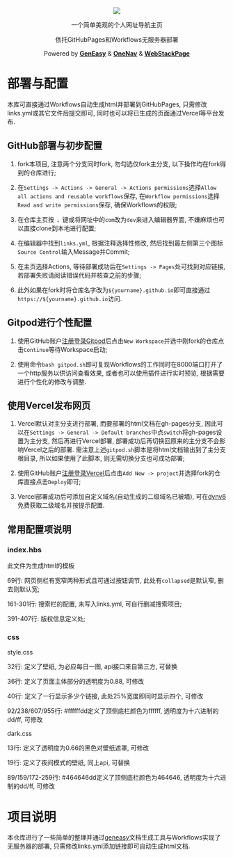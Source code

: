 <div align="center">
<img src="./favicon.ico">
<p>一个简单美观的个人网址导航主页</p>
<p>依托GitHubPages和Workflows无服务器部署</p>
<p>Powered by 
<a href="https://github.com/geneasy/geneasy" target="_blank"><strong>GenEasy</strong></a> & 
<a href="https://github.com/imsyy/OneNav" target="_blank"><strong>OneNav</strong></a> & 
<a href="https://github.com/WebStackPage/WebStackPage.github.io" target="_blank"><strong>WebStackPage</strong></a>
</p>
</div>

# 部署与配置

本库可直接通过Workflows自动生成html并部署到GitHubPages, 只需修改links.yml或其它文件后提交即可, 同时也可以将已生成的页面通过Vercel等平台发布.

## GitHub部署与初步配置

1. fork本项目, 注意两个分支同时fork, 勿勾选仅fork主分支, 以下操作均在fork得到的仓库进行;

2. 在`Settings -> Actions -> General -> Actions permissions`选择`Allow all actions and reusable workflows`保存, 在`Workflow permissions`选择`Read and write permissions`保存, 确保Workflows的权限;

3. 在仓库主页按` 。`键或将网址中的`com`改为`dev`来进入编辑器界面, 不嫌麻烦也可以直接clone到本地进行配置;

4. 在编辑器中找到`links.yml`, 根据注释选择性修改, 然后找到最左侧第三个图标`Source Control`输入Message并Commit;

5. 在主页选择Actions, 等待部署成功后在`Settings -> Pages`处可找到对应链接, 若部署失败请阅读错误代码并核查之前的步骤;

6. 此外如果在fork时将仓库名字改为`${yourname}.github.io`即可直接通过`https://${yourname}.github.io`访问.

## Gitpod进行个性配置

1. 使用GitHub账户[注册登录Gitpod](https://gitpod.io/workspaces)后点击`New Workspace`并选中刚fork的仓库点击`Continue`等待Workspace启动;

2. 使用命令`bash gitpod.sh`即可复现Workflows的工作同时在8000端口打开了一个http服务以供访问查看效果, 或者也可以使用插件进行实时预览, 根据需要进行个性化的修改与调整.

## 使用Vercel发布网页

1. Vercel默认对主分支进行部署, 而要部署的html文档在gh-pages分支, 因此可以在`Settings -> General -> Default branches`中点`switch`将gh-pages设置为主分支, 然后再进行Vercel部署, 部署成功后再切换回原来的主分支不会影响Vercel之后的部署. 需注意上述`gitpod.sh`脚本是将html文档输出到了主分支根目录, 所以如果使用了此脚本, 则无需切换分支也可成功部署;

2. 使用GitHub账户[注册登录Vercel](https://vercel.com/dashboard)后点击`Add New -> project`并选择fork的仓库直接点击`Deploy`即可;

3. Vercel部署成功后可添加自定义域名(自动生成的二级域名已被墙), 可在[dynv6](https://dynv6.com/)免费获取二级域名并按提示配置.

## 常用配置项说明

### index.hbs

此文件为生成html的模板

69行: 网页侧栏有宽窄两种形式且可通过按钮调节, 此处有`collapsed`是默认窄, 删去则默认宽;

161-301行: 搜索栏的配置, 未写入links.yml, 可自行删减搜索项目;

391-407行: 版权信息定义处;

### css

style.css

32行: 定义了壁纸, 为必应每日一图, api接口来自第三方, 可替换

36行: 定义了页面主体部分的透明度为0.88, 可修改

40行: 定义了一行显示多少个链接, 此处25%宽度即同时显示四个, 可修改

92/238/607/955行: #ffffffdd定义了顶侧底栏颜色为ffffff, 透明度为十六进制的dd/ff, 可修改

dark.css

13行: 定义了透明度为0.66的黑色对壁纸遮罩, 可修改

19行: 定义了夜间模式的壁纸, 同上api, 可替换

89/159/172-259行: #464646dd定义了顶侧底栏颜色为464646, 透明度为十六进制的dd/ff, 可修改

# 项目说明

本仓库进行了一些简单的整理并通过[geneasy](https://github.com/geneasy/geneasy)文档生成工具与Workflows实现了无服务器的部署, 只需修改links.yml添加链接即可自动生成html文档.
